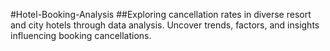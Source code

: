 #Hotel-Booking-Analysis
##Exploring cancellation rates in diverse resort and city hotels through data analysis. Uncover trends, factors, and insights influencing booking cancellations. 

